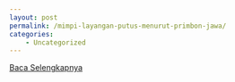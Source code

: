 ```yaml
---
layout: post
permalink: /mimpi-layangan-putus-menurut-primbon-jawa/
categories:
    - Uncategorized
---
```


[Baca Selengkapnya](/07)